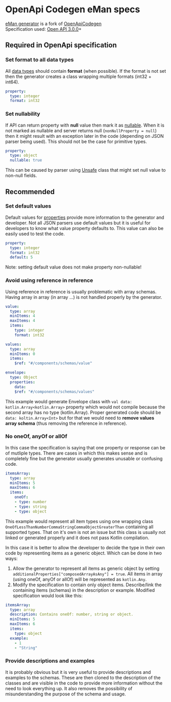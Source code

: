 # OpenApi Codegen eMan specs

[eMan generator](https://github.com/eManPrague/swagger-codegen) is a fork of [OpenApiCodegen](https://github.com/OpenAPITools/openapi-generator)  
Specification used: [Open API 3.0.0](https://github.com/OAI/OpenAPI-Specification/blob/master/versions/3.0.0.md)+

## Required in OpenApi specification

### Set format to all data types

All [data types](https://github.com/OAI/OpenAPI-Specification/blob/master/versions/3.0.0.md#data-types) should contain **format** (when possible). If the format is not set then the generator creates a class wrapping multiple formats (int32 + int64).

```yaml
property:
  type: integer
  format: int32
```

### Set nullability

If API can return property with **null** value then mark it as [nullable](https://github.com/OAI/OpenAPI-Specification/blob/master/versions/3.0.0.md#schemaNullable). When it is not marked as nullable and server returns null (`nonNullProperty = null`) then it might result with an exception later in the code (depending on JSON parser being used). This should not be the case for primitive types.

```yaml
property:
  type: object
  nullable: true
```

This can be caused by parser using [Unsafe](http://mishadoff.com/blog/java-magic-part-4-sun-dot-misc-dot-unsafe/) class that might set null value to non-null fields.

## Recommended

### Set default values

Default values for [properties](https://github.com/OAI/OpenAPI-Specification/blob/master/versions/3.0.0.md#properties) provide more information to the generator and developer. Not all JSON parsers use default values but it is useful for developers to know what value property defaults to. This value can also be easily used to test the code.

```yaml
property:
  type: integer
  format: int32
  default: 5
```

Note: setting default value does not make property non-nullable!

### Avoid using reference in reference

Using reference in reference is usually problematic with array schemas. Having array in array (in array ...) is not handled properly by the generator.

```yaml
value:
  type: array
  minItems: 4
  maxItems: 4
  items:
    type: integer
    format: int32

values:
  type: array
  minItems: 0
  items:
    $ref: "#/components/schemas/value"

envelope:
  type: Object
  properties:
    data:
    $ref: "#/components/schemas/values"
```

This example would generate Envelope class with `val data: kotlin.Array<kotlin.Array>` property which would not compile because the second array has no type (kotlin.Array<Int>). Proper generated code should be `data: koltin.Array<Int>` but for that we would need to **remove values array schema** (thus removing the reference in reference).

### No oneOf, anyOf or allOf

In this case the specification is saying that one property or response can be of mutliple types. There are cases in which this makes sense and is completely fine but the generator usually generates unusable or confusing code.

```yaml
itemsArray:
  type: array
  minItems: 5
  maxItems: 6
  items:
    oneOf:
    - type: number
    - type: string
    - type: object
```

This example would represent all item types using one wrapping class `OneOfLessThanNumberCommaStringCommaObjectGreaterThan` containing all supported types. That on it's own is not an issue but this class is usually not linked or generated properly and it does not pass Kotlin compilation.

In this case it is better to allow the developer to decide the type in their own code by representing items as a generic object. Which can be done in two ways:

1. Allow the generator to represent all items as generic object by setting `additionalProperties["composedArrayAsAny"] = true`. All items in array (using oneOf, anyOf or allOf) will be represented as `kotlin.Any`.
2. Modify the specification to contain only object items. Describe/link the containing items (schemas) in the description or example. Modified specification would look like this:

```yaml
itemsArray:
  type: array
  description: Contains oneOf: number, string or object.
  minItems: 5
  maxItems: 6
  items:
    type: object
  example:
    - 1
    - "String"
```

### Provide descriptions and examples

It is probably obvious but it is very useful to provide descriptions and examples to the schemas. These are then cloned to the description of the classes and are visible in the code to provide more information without the need to look everything up. It also removes the possibility of misunderstanding the purpose of the schema and usage.
